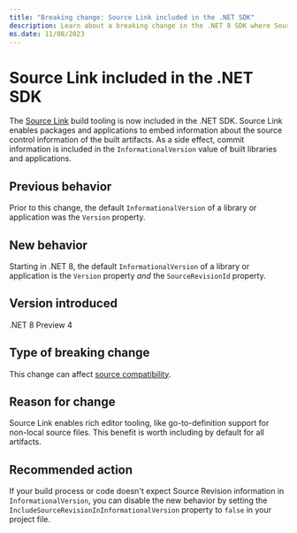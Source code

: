 ```yaml
---
title: "Breaking change: Source Link included in the .NET SDK"
description: Learn about a breaking change in the .NET 8 SDK where Source Link is included, and commit information is included in InformationalVersion.
ms.date: 11/08/2023
---
```

# Source Link included in the .NET SDK

The [Source Link](https://github.com/dotnet/sourcelink) build tooling is now included in the .NET SDK. Source Link enables packages and applications to embed information about the source control information of the built artifacts. As a side effect, commit information is included in the `InformationalVersion` value of built libraries and applications.

## Previous behavior

Prior to this change, the default `InformationalVersion` of a library or application was the `Version` property.

## New behavior

Starting in .NET 8, the default `InformationalVersion` of a library or application is the `Version` property *and* the `SourceRevisionId` property.

## Version introduced

.NET 8 Preview 4

## Type of breaking change

This change can affect [source compatibility](../../categories.md#source-compatibility).

## Reason for change

Source Link enables rich editor tooling, like go-to-definition support for non-local source files. This benefit is worth including by default for all artifacts.

## Recommended action

If your build process or code doesn't expect Source Revision information in `InformationalVersion`, you can disable the new behavior by setting the `IncludeSourceRevisionInInformationalVersion` property to `false` in your project file.
